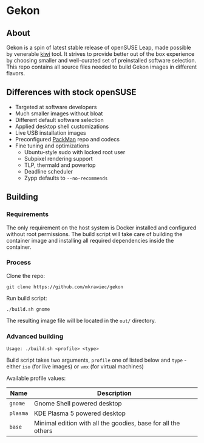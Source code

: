 # Gekon

## About
Gekon is a spin of latest stable release of openSUSE Leap, made possible by venerable [kiwi](https://suse.github.io/kiwi/) tool. It strives to provide better out of the box experience by choosing smaller and well-curated set of preinstalled software selection. This repo contains all source files needed to build Gekon images in different flavors.

## Differences with stock openSUSE
* Targeted at software developers
* Much smaller images without bloat
* Different default software selection
* Applied desktop shell customizations
* Live USB installation images
* Preconfigured [PackMan](http://packman.links2linux.org/) repo and codecs
* Fine tuning and optimizations
    * Ubuntu-style sudo with locked root user
    * Subpixel rendering support
    * TLP, thermald and powertop
    * Deadline scheduler
    * Zypp defaults to `--no-recommends`

## Building

### Requirements
The only requirement on the host system is Docker installed and configured without root permissions. The build script will take care of building the container image and installing all required dependencies inside the container.

### Process
Clone the repo:

    git clone https://github.com/mkrawiec/gekon

Run build script:

    ./build.sh gnome

The resulting image file will be located in the `out/` directory.

### Advanced building

    Usage: ./build.sh <profile> <type>

Build script takes two arguments, `profile` one of listed below and `type` - either `iso` (for live images) or `vmx` (for virtual machines)

Available profile values:

| Name     | Description                                                   |
|----------|---------------------------------------------------------------|
| `gnome`  | Gnome Shell powered desktop                                   |
| `plasma` | KDE Plasma 5 powered desktop                                  |
| `base`   | Minimal edition with all the goodies, base for all the others |
